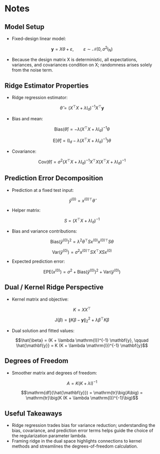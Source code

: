 # Notes

## Model Setup
- Fixed-design linear model:
```math latex
\mathbf{y} = X \theta + \varepsilon, \qquad \varepsilon \sim \mathcal{N}(0, \sigma^2 \mathrm{I}_N)
```
- Because the design matrix X is deterministic, all expectations, variances, and covariances condition on X; randomness arises solely from the noise term.

## Ridge Estimator Properties
- Ridge regression estimator:
```math latex
\hat{\theta} = (X^\top X + \lambda \mathrm{I}_d)^{-1} X^\top \mathbf{y}
```
- Bias and mean:
```math latex
\mathrm{Bias}(\hat{\theta}) = -\lambda (X^\top X + \lambda \mathrm{I}_d)^{-1} \theta
```
```math latex
\mathrm{E}[\hat{\theta}] = (\mathrm{I}_d - \lambda (X^\top X + \lambda \mathrm{I}_d)^{-1}) \theta
```
- Covariance:
```math latex
\mathrm{Cov}(\hat{\theta}) = \sigma^2 (X^\top X + \lambda \mathrm{I}_d)^{-1} X^\top X (X^\top X + \lambda \mathrm{I}_d)^{-1}
```

## Prediction Error Decomposition
- Prediction at a fixed test input:
```math latex
\hat{y}^{(0)} = x^{(0)\top} \hat{\theta}
```
- Helper matrix:
```math latex
S = (X^\top X + \lambda \mathrm{I}_d)^{-1}
```
- Bias and variance contributions:
```math latex
\mathrm{Bias}(\hat{y}^{(0)})^2 = \lambda^2 \theta^\top S x^{(0)} x^{(0)\top} S \theta
```
```math latex
\mathrm{Var}(\hat{y}^{(0)}) = \sigma^2 x^{(0)\top} S X^\top X S x^{(0)}
```
- Expected prediction error:
```math latex
\mathrm{EPE}(x^{(0)}) = \sigma^2 + \mathrm{Bias}(\hat{y}^{(0)})^2 + \mathrm{Var}(\hat{y}^{(0)})
```

## Dual / Kernel Ridge Perspective
- Kernel matrix and objective:
```math latex
K = X X^\top
```
```math latex
\mathrm{J}(\beta) = \lVert K \beta - \mathbf{y} \rVert_2^2 + \lambda \beta^\top K \beta
```
- Dual solution and fitted values:
```math latex
\hat{\beta} = (K + \lambda \mathrm{I})^{-1} \mathbf{y}, \qquad \hat{\mathbf{y}} = K (K + \lambda \mathrm{I})^{-1} \mathbf{y}
```

## Degrees of Freedom
- Smoother matrix and degrees of freedom:
```math latex
A = K (K + \lambda \mathrm{I})^{-1}
```
```math latex
\mathrm{df}(\hat{\mathbf{y}}) = \mathrm{tr}\big(A\big) = \mathrm{tr}\big(K (K + \lambda \mathrm{I})^{-1}\big)
```

## Useful Takeaways
- Ridge regression trades bias for variance reduction; understanding the bias, covariance, and prediction error terms helps guide the choice of the regularization parameter lambda.
- Framing ridge in the dual space highlights connections to kernel methods and streamlines the degrees-of-freedom calculation.
